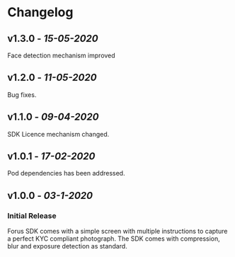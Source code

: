 
# Changelog


## **v1.3.0** - *15-05-2020*

Face detection mechanism improved

## **v1.2.0** - *11-05-2020*

Bug fixes.

## **v1.1.0** - *09-04-2020*

SDK Licence mechanism changed.

## **v1.0.1** - *17-02-2020*

Pod dependencies has been addressed.

## **v1.0.0** - *03-1-2020*
### Initial Release
 
Forus SDK comes with a simple screen with multiple instructions to capture a perfect KYC compliant photograph. The SDK comes with compression, blur and exposure detection as standard.



